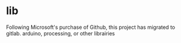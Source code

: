 lib
===
Following Microsoft's purchase of Github, this project has migrated to gitlab.
arduino, processing, or other librairies
